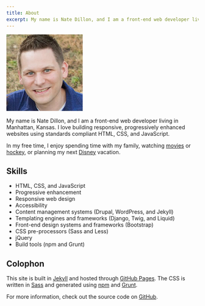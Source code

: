```yaml
---
title: About
excerpt: My name is Nate Dillon, and I am a front-end web developer living in Manhattan, Kansas.
---
```


<div class="profile-picture">
  <img src="/dist/img/profile.jpg" srcset="/dist/img/profile@2x.jpg 2x" alt="Nate Dillon profile picture" width="200" height="200">
</div>

My name is Nate Dillon, and I am a front-end web developer living in Manhattan, Kansas. I love building responsive, progressively enhanced websites using standards compliant HTML, CSS, and JavaScript.

In my free time, I enjoy spending time with my family, watching [movies](https://letterboxd.com/natedillon/ "Nate Dillon’s Letterboxd Profile") or [hockey](https://www.nhl.com/penguins/ "Pittsburgh Penguins"), or planning my next [Disney](https://disneyparks.disney.go.com/ "Disney Parks") vacation.

## Skills

- HTML, CSS, and JavaScript
- Progressive enhancement
- Responsive web design
- Accessibility
- Content management systems (Drupal, WordPress, and Jekyll)
- Templating engines and frameworks (Django, Twig, and Liquid)
- Front-end design systems and frameworks (Bootstrap)
- CSS pre-processors (Sass and Less)
- jQuery
- Build tools (npm and Grunt)

## Colophon

This site is built in [Jekyll](https://jekyllrb.com/) and hosted through [GitHub Pages](https://pages.github.com/). The CSS is written in [Sass](http://sass-lang.com/) and generated using [npm](https://www.npmjs.com/) and [Grunt](http://gruntjs.com/).

For more information, check out the source code on [GitHub](https://github.com/natedillon/dnathandillon.com "GitHub - natedillon/dnathandillon.com").
